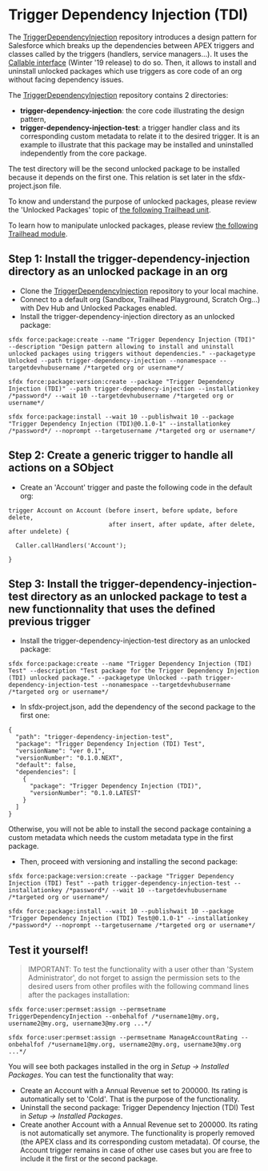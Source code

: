 # Trigger Dependency Injection (TDI)

The [TriggerDependencyInjection](https://github.com/RemiLeGuin/TriggerDependencyInjection) repository introduces a design pattern for Salesforce which breaks up the dependencies between APEX triggers and classes called by the triggers (handlers, service managers...). It uses the [Callable interface](https://developer.salesforce.com/docs/atlas.en-us.apexcode.meta/apexcode/apex_interface_System_Callable.htm) (Winter '19 release) to do so. Then, it allows to install and uninstall unlocked packages which use triggers as core code of an org without facing dependency issues.

The [TriggerDependencyInjection](https://github.com/RemiLeGuin/TriggerDependencyInjection) repository contains 2 directories:
-   **trigger-dependency-injection**: the core code illustrating the design pattern,
-   **trigger-dependency-injection-test**: a trigger handler class and its corresponding custom metadata to relate it to the desired trigger. It is an example to illustrate that this package may be installed and uninstalled independently from the core package.

The test directory will be the second unlocked package to be installed because it depends on the first one. This relation is set later in the sfdx-project.json file.

To know and understand the purpose of unlocked packages, please review the 'Unlocked Packages' topic of [the following Trailhead unit](https://trailhead.salesforce.com/content/learn/modules/package-development-readiness/assemble-an-effective-team).

To learn how to manipulate unlocked packages, please review [the following Trailhead module](https://trailhead.salesforce.com/content/learn/modules/unlocked-packages-for-customers).

## Step 1: Install the trigger-dependency-injection directory as an unlocked package in an org

-   Clone the [TriggerDependencyInjection](https://github.com/RemiLeGuin/TriggerDependencyInjection) repository to your local machine.
-   Connect to a default org (Sandbox, Trailhead Playground, Scratch Org...) with Dev Hub and Unlocked Packages enabled.
-   Install the trigger-dependency-injection directory as an unlocked package:
```
sfdx force:package:create --name "Trigger Dependency Injection (TDI)" --description "Design pattern allowing to install and uninstall unlocked packages using triggers without dependencies." --packagetype Unlocked --path trigger-dependency-injection --nonamespace --targetdevhubusername /*targeted org or username*/
```
```
sfdx force:package:version:create --package "Trigger Dependency Injection (TDI)" --path trigger-dependency-injection --installationkey /*password*/ --wait 10 --targetdevhubusername /*targeted org or username*/
```
```
sfdx force:package:install --wait 10 --publishwait 10 --package "Trigger Dependency Injection (TDI)@0.1.0-1" --installationkey /*password*/ --noprompt --targetusername /*targeted org or username*/
```

## Step 2: Create a generic trigger to handle all actions on a SObject

-   Create an 'Account' trigger and paste the following code in the default org:

```
trigger Account on Account (before insert, before update, before delete,
                            after insert, after update, after delete, after undelete) {
  
  Caller.callHandlers('Account');
  
}
```

## Step 3: Install the trigger-dependency-injection-test directory as an unlocked package to test a new functionnality that uses the defined previous trigger

-   Install the trigger-dependency-injection-test directory as an unlocked package:
```
sfdx force:package:create --name "Trigger Dependency Injection (TDI) Test" --description "Test package for the Trigger Dependency Injection (TDI) unlocked package." --packagetype Unlocked --path trigger-dependency-injection-test --nonamespace --targetdevhubusername /*targeted org or username*/
```
-   In sfdx-project.json, add the dependency of the second package to the first one:
```
{
  "path": "trigger-dependency-injection-test",
  "package": "Trigger Dependency Injection (TDI) Test",
  "versionName": "ver 0.1",
  "versionNumber": "0.1.0.NEXT",
  "default": false,
  "dependencies": [
    {
      "package": "Trigger Dependency Injection (TDI)",
      "versionNumber": "0.1.0.LATEST"
    }
  ]
}
```
Otherwise, you will not be able to install the second package containing a custom metadata which needs the custom metadata type in the first package.
-   Then, proceed with versioning and installing the second package:
```
sfdx force:package:version:create --package "Trigger Dependency Injection (TDI) Test" --path trigger-dependency-injection-test --installationkey /*password*/ --wait 10 --targetdevhubusername /*targeted org or username*/
```
```
sfdx force:package:install --wait 10 --publishwait 10 --package "Trigger Dependency Injection (TDI) Test@0.1.0-1" --installationkey /*password*/ --noprompt --targetusername /*targeted org or username*/
```

## Test it yourself!
> IMPORTANT: To test the functionality with a user other than 'System Administrator', do not forget to assign the permission sets to the desired users from other profiles with the following command lines after the packages installation:
```
sfdx force:user:permset:assign --permsetname TriggerDependencyInjection --onbehalfof /*username1@my.org, username2@my.org, username3@my.org ...*/
```
```
sfdx force:user:permset:assign --permsetname ManageAccountRating --onbehalfof /*username1@my.org, username2@my.org, username3@my.org ...*/
```
You will see both packages installed in the org in *Setup -> Installed Packages*. You can test the functionality that way:
-   Create an Account with a Annual Revenue set to 200000. Its rating is automatically set to 'Cold'. That is the purpose of the functionality.
-   Uninstall the second package: Trigger Dependency Injection (TDI) Test in *Setup -> Installed Packages*.
-   Create another Account with a Annual Revenue set to 200000. Its rating is not automatically set anymore. The functionality is properly removed (the APEX class and its corresponding custom metadata). Of course, the Account trigger remains in case of other use cases but you are free to include it the first or the second package.
